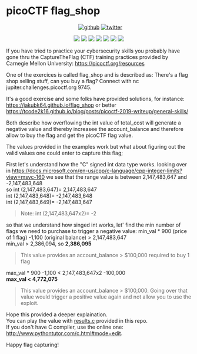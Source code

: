 # picoCTF flag_shop

<p align="center">
    <a href="https://berty.tech"><img alt="" src="https://img.shields.io/badge/berty.tech-2845a7?logo=internet-explorer&style=flat" /></a>
    <a href="https://crpt.fyi/berty-discord"><img alt="" src="https://img.shields.io/badge/discord-gray?logo=discord" /></a>
    <a href="https://github.com/berty"><img alt="github" src="https://img.shields.io/badge/@berty-471961?logo=github" /></a>
    <a href="https://twitter.com/berty"><img alt="twitter" src="https://img.shields.io/twitter/follow/berty?label=%40berty&style=flat&logo=twitter" /></a>
</p>
<p align="center">
    <a href="https://github.com/berty/berty/actions?query=workflow%3AJS"><img src="https://github.com/berty/berty/workflows/JS/badge.svg" /></a>
    <a href="https://github.com/berty/berty/actions?query=workflow%3AGo"><img src="https://github.com/berty/berty/workflows/Go/badge.svg" /></a>
    <a href="https://github.com/berty/berty/actions?query=workflow%3AProtobuf"><img src="https://github.com/berty/berty/workflows/Protobuf/badge.svg" /></a>
    <a href="https://github.com/berty/berty/actions?query=workflow%3ARelease"><img src="https://github.com/berty/berty/workflows/Release/badge.svg" /></a>
    <a href="https://github.com/berty/berty/actions?query=workflow%3AAndroid"><img src="https://github.com/berty/berty/workflows/Android/badge.svg" /></a>
    <a href="https://github.com/berty/berty/actions?query=workflow%3AiOS"><img src="https://github.com/berty/berty/workflows/iOS/badge.svg" /></a>
    <a href="https://github.com/berty/berty/actions?query=workflow%3AIntegration"><img src="https://github.com/berty/berty/workflows/Integration/badge.svg" /></a>
</p>

If you have tried to practice your cybersecurity skills you probably have gone thru the CaptureTheFlag (CTF) training practices provided by Carnegie Mellon University: https://picoctf.org/resources

One of the exercices is called flag_shop and is described as:
There's a flag shop selling stuff, can you buy a flag? Connect with nc jupiter.challenges.picoctf.org 9745.

It's a good exercise and some folks have provided solutions, for instance:
https://jakubk64.github.io/flag_shop or better https://tcode2k16.github.io/blog/posts/picoctf-2019-writeup/general-skills/

Both describe how overflowing the int value of total_cost will generate a negative value and thereby increasee the account_balance and therefore allow to buy the flag and get the picoCTF flag value.

The values provided in the examples work but what about figuring out the valid values one could enter to capture this flag;

First let's understand how the "C" signed int data type works.
looking over in https://docs.microsoft.com/en-us/cpp/c-language/cpp-integer-limits?view=msvc-160 we see that the range value is between 2,147,483,647 and  -2,147,483,648  
so 
int (2,147,483,647)= 2,147,483,647  
int (2,147,483,648)= -2,147,483,648  
int (2,147,483,649)= -2,147,483,647 
>Note: int (2,147,483,647x2)= -2  

so that we understand how singed int works, let' find the min number of flags we need to purchase to trigger a negative value:
min_val * 900 (price of 1 flag) -1,100 (original balance) > 2,147,483,647  
min_val > 2,386,094, so **2,386,095**  
>This value provides an account_balance > $100,000 required to buy 1 flag  

max_val * 900 -1,100 < 2,147,483,647x2 -100,000     
**max_val < 4,772,075** 
>This value provides an account_balance > $100,000. Going over that value would trigger a positive value again and not allow you to use the exploit. 

Hope this provided a deeper explaination.  
You can play the value with [results.c](https://github.com/ericvt/picoCTF_flag_shop/blob/main/results.c) provided in this repo.  
If you don't have C compiler, use the online one: http://www.pythontutor.com/c.html#mode=edit. 

Happy flag capturing!




